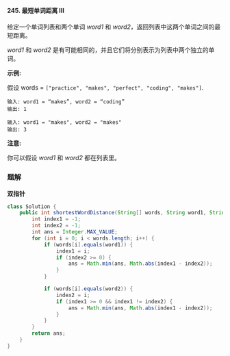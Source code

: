 #### 245. 最短单词距离 III

给定一个单词列表和两个单词 *word1* 和 *word2*，返回列表中这两个单词之间的最短距离。

*word1* 和 *word2* 是有可能相同的，并且它们将分别表示为列表中两个独立的单词。

**示例:**

假设 words = `["practice", "makes", "perfect", "coding", "makes"]`.

```shell
输入: word1 = “makes”, word2 = “coding”
输出: 1
```

```shell
输入: word1 = "makes", word2 = "makes"
输出: 3
```

**注意:**

你可以假设 *word1* 和 *word2* 都在列表里。

### 题解

**双指针**

```java
class Solution {
    public int shortestWordDistance(String[] words, String word1, String word2) {
        int index1 = -1;
        int index2 = -1;
        int ans = Integer.MAX_VALUE;
        for (int i = 0; i < words.length; i++) {
            if (words[i].equals(word1)) {
                index1 = i;
                if (index2 >= 0) {
                    ans = Math.min(ans, Math.abs(index1 - index2));
                }
            }

            if (words[i].equals(word2)) {
                index2 = i;
                if (index1 >= 0 && index1 != index2) {
                    ans = Math.min(ans, Math.abs(index1 - index2));
                }
            }
        }
        return ans;
    }
}
```

